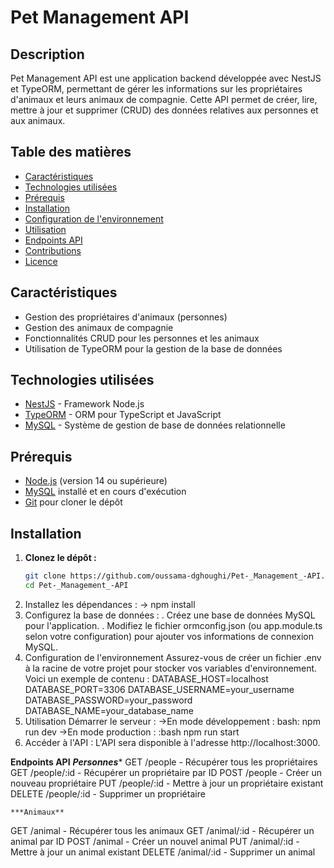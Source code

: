 # Pet Management API

## Description

Pet Management API est une application backend développée avec NestJS et TypeORM, permettant de gérer les informations sur les propriétaires d'animaux et leurs animaux de compagnie. 
Cette API permet de créer, lire, mettre à jour et supprimer (CRUD) des données relatives aux personnes et aux animaux.

## Table des matières

- [Caractéristiques](#caractéristiques)
- [Technologies utilisées](#technologies-utilisées)
- [Prérequis](#prérequis)
- [Installation](#installation)
- [Configuration de l'environnement](#configuration-de-lenvironnement)
- [Utilisation](#utilisation)
- [Endpoints API](#endpoints-api)
- [Contributions](#contributions)
- [Licence](#licence)

## Caractéristiques

- Gestion des propriétaires d'animaux (personnes)
- Gestion des animaux de compagnie
- Fonctionnalités CRUD pour les personnes et les animaux
- Utilisation de TypeORM pour la gestion de la base de données

## Technologies utilisées

- [NestJS](https://nestjs.com/) - Framework Node.js
- [TypeORM](https://typeorm.io/) - ORM pour TypeScript et JavaScript
- [MySQL](https://www.mysql.com/) - Système de gestion de base de données relationnelle

## Prérequis

- [Node.js](https://nodejs.org/) (version 14 ou supérieure)
- [MySQL](https://www.mysql.com/) installé et en cours d'exécution
- [Git](https://git-scm.com/) pour cloner le dépôt

## Installation

1. **Clonez le dépôt :**
   ```bash
   git clone https://github.com/oussama-dghoughi/Pet-_Management_-API.git
   cd Pet-_Management_-API
2. Installez les dépendances :
   -> npm install
3. Configurez la base de données :
      . Créez une base de données MySQL pour l'application.
      . Modifiez le fichier ormconfig.json (ou app.module.ts selon votre configuration) pour ajouter vos informations de connexion MySQL.
4. Configuration de l'environnement
  Assurez-vous de créer un fichier .env à la racine de votre projet pour stocker vos variables d'environnement.
  Voici un exemple de contenu :
    DATABASE_HOST=localhost
  DATABASE_PORT=3306
  DATABASE_USERNAME=your_username
  DATABASE_PASSWORD=your_password
  DATABASE_NAME=your_database_name
5. Utilisation
  Démarrer le serveur :
      ->En mode développement :
        bash:
                npm run dev
      ->En mode production :
        :bash
              npm run start
6. Accéder à l'API :
        L'API sera disponible à l'adresse http://localhost:3000.

******Endpoints API******
      ***Personnes****
GET /people - Récupérer tous les propriétaires
GET /people/:id - Récupérer un propriétaire par ID
POST /people - Créer un nouveau propriétaire
PUT /people/:id - Mettre à jour un propriétaire existant
DELETE /people/:id - Supprimer un propriétaire

    ***Animaux**
GET /animal - Récupérer tous les animaux
GET /animal/:id - Récupérer un animal par ID
POST /animal - Créer un nouvel animal
PUT /animal/:id - Mettre à jour un animal existant
DELETE /animal/:id - Supprimer un animal


